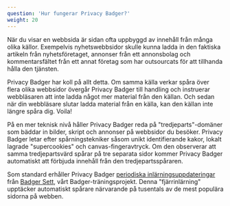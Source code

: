 ```yaml
---
question: 'Hur fungerar Privacy Badger?'
weight: 20
---
```


När du visar en webbsida är sidan ofta uppbyggd av innehåll från många olika källor. Exempelvis nyhetswebbsidor skulle kunna ladda in den faktiska artikeln från nyhetsföretaget, annonser från ett annonsbolag och kommentarsfältet från ett annat företag som har outsourcats för att tillhanda hålla den tjänsten.

Privacy Badger har koll på allt detta. Om samma källa verkar spåra över flera olika webbsidor övergår Privacy Badger till handling och instruerar webbläsaren att inte ladda något mer material från den källan. Och sedan när din webbläsare slutar ladda material från en källa, kan den källan inte längre spåra dig. Voila!

På en mer teknisk nivå håller Privacy Badger reda på "tredjeparts"-domäner som bäddar in bilder, skript och annonser på webbsidor du besöker. Privacy Badger letar efter spårningstekniker såsom unikt identifierande kakor, lokalt lagrade "supercookies" och canvas-fingeravtryck. Om den observerar att samma tredjepartsvärd spårar på tre separata sidor kommer Privacy Badger automatiskt att förbjuda innehåll från den tredjepartsspåraren.

Som standard erhåller Privacy Badger [periodiska inlärningsuppdateringar](https://www.eff.org/deeplinks/2023/10/privacy-badger-learns-block-ever-more-trackers) från [Badger Sett](https://github.com/EFForg/badger-sett), vårt Badger-träningsprojekt. Denna "fjärrinlärning" upptäcker automatiskt spårare närvarande på tusentals av de mest populära sidorna på webben.
